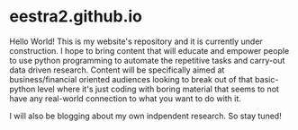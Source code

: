 # eestra2.github.io

Hello World! This is my website's repository and it is currently under construction. I hope to bring content that will educate and empower people to use python programming to automate the repetitive tasks and carry-out data driven research. Content will be specifically aimed at business/financial oriented audiences looking to break out of that basic-python level where it's just coding with boring material that seems to not have any real-world connection to what you want to do with it. 

I will also be blogging about my own indpendent research. So stay tuned! 
